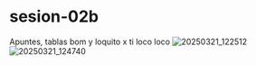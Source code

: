 # sesion-02b

Apuntes, tablas bom y loquito x ti loco loco
![20250321_122512](https://github.com/user-attachments/assets/e50be6d8-e561-4a34-8530-c5f22ccc7758)
![20250321_124740](https://github.com/user-attachments/assets/2722cb5a-c566-445c-bf26-c7366a9798aa)

